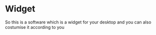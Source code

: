 # Widget 

So this is a software which is a widget for your desktop and you can also costumise it according to you
